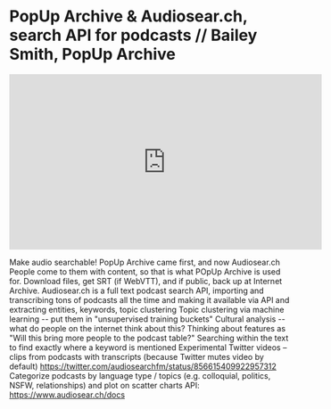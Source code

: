 # PopUp Archive & Audiosear.ch, search API for podcasts // Bailey Smith, PopUp Archive

<iframe width="560" height="315" src="https://www.youtube.com/embed/pP-RsnY6peQ" frameborder="0" allowfullscreen></iframe>


Make audio searchable!
PopUp Archive came first, and now Audiosear.ch
People come to them with content, so that is what POpUp Archive is used for. Download files, get SRT (if WebVTT), and if public, back up at Internet Archive.
Audiosear.ch is a full text podcast search API, importing and transcribing tons of podcasts all the time and making it available via API and extracting entities, keywords, topic clustering 
Topic clustering via machine learning -- put them in "unsupervised training buckets"
Cultural analysis -- what do people on the internet think about this?
Thinking about features as "Will this bring more people to the podcast table?"
Searching within the text to find exactly where a keyword is mentioned
Experimental Twitter videos – clips from podcasts with transcripts (because Twitter mutes video by default) https://twitter.com/audiosearchfm/status/856615409922957312
Categorize podcasts by language type / topics (e.g. colloquial, politics, NSFW, relationships) and plot on scatter charts
API: https://www.audiosear.ch/docs



